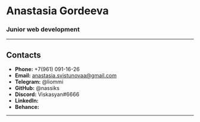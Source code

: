 #  Anastasia Gordeeva #
### Junior web development
***

##  Contacts 
*  **Phone:** +7(961) 091-16-26
*  **Email:** anastasia.svistunovaa@gmail.com
*  **Telegram:** @liommi
*  **GitHub:** @nassiks
*  **Discord:** Viskasyan#6666
*  **LinkedIn:**
*  **Behance:**
***